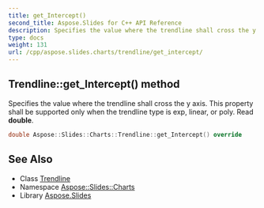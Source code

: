 ```yaml
---
title: get_Intercept()
second_title: Aspose.Slides for C++ API Reference
description: Specifies the value where the trendline shall cross the y axis. This property shall be supported only when the trendline type is exp, linear, or poly. Read double.
type: docs
weight: 131
url: /cpp/aspose.slides.charts/trendline/get_intercept/
---
```

## Trendline::get_Intercept() method


Specifies the value where the trendline shall cross the y axis. This property shall be supported only when the trendline type is exp, linear, or poly. Read **double**.

```cpp
double Aspose::Slides::Charts::Trendline::get_Intercept() override
```

## See Also

* Class [Trendline](./)
* Namespace [Aspose::Slides::Charts](../)
* Library [Aspose.Slides](../../)
